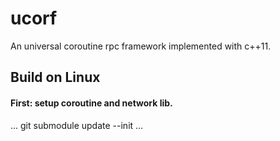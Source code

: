 # ucorf
An universal coroutine rpc framework implemented with c++11.

## Build on Linux
#### First: setup coroutine and network lib.
...
git submodule update --init
...

